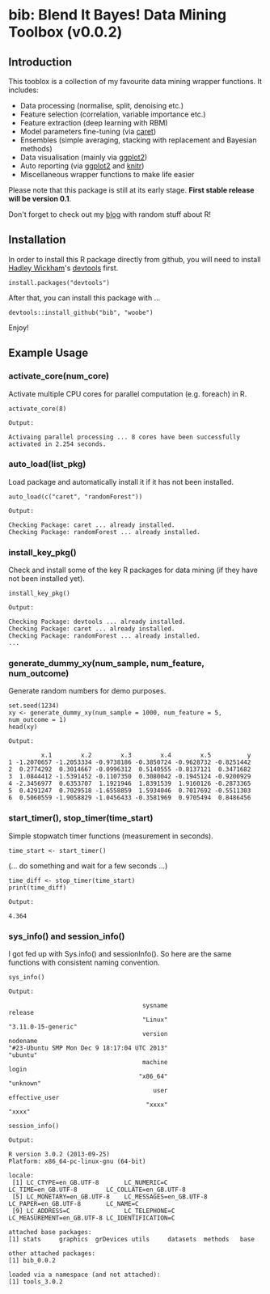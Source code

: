 bib: Blend It Bayes! Data Mining Toolbox (v0.0.2)
===

## Introduction

This tooblox is a collection of my favourite data mining wrapper functions. It includes:

* Data processing (normalise, split, denoising etc.)
* Feature selection (correlation, variable importance etc.)
* Feature extraction (deep learning with RBM)
* Model parameters fine-tuning (via <a href="http://caret.r-forge.r-project.org" target="_blank">caret</a>)
* Ensembles (simple averaging, stacking with replacement and Bayesian methods)
* Data visualisation (mainly via <a href="http://ggplot2.org/" target="_blank">ggplot2</a>)
* Auto reporting (via <a href="http://ggplot2.org/" target="_blank">ggplot2</a> and <a href="http://yihui.name/knitr/" target="_blank">knitr</a>)
* Miscellaneous wrapper functions to make life easier

Please note that this package is still at its early stage. **First stable release will be version 0.1**.

Don't forget to check out my <a href="http://blenditbayes.blogspot.co.uk/search/label/R" target="_blank">blog</a> with random stuff about R!

## Installation

In order to install this R package directly from github, you will need to install <a href="http://had.co.nz/" target="_blank">Hadley Wickham</a>'s <a href="http://cran.r-project.org/web/packages/devtools/index.html" target="_blank">devtools</a> first.

```
install.packages("devtools")
```

After that, you can install this package with ...

```
devtools::install_github("bib", "woobe")
```

Enjoy!

## Example Usage

### activate_core(num_core)

Activate multiple CPU cores for parallel computation (e.g. foreach) in R.

```
activate_core(8)
```
```
Output:

Activaing parallel processing ... 8 cores have been successfully activated in 2.254 seconds.
```

### auto_load(list_pkg)

Load package and automatically install it if it has not been installed.

```
auto_load(c("caret", "randomForest"))
```
```
Output:

Checking Package: caret ... already installed.
Checking Package: randomForest ... already installed.
```

### install_key_pkg()

Check and install some of the key R packages for data mining (if they have not been installed yet).

```
install_key_pkg()
```
```
Output:

Checking Package: devtools ... already installed.
Checking Package: caret ... already installed.
Checking Package: randomForest ... already installed.
... 
```

### generate_dummy_xy(num_sample, num_feature, num_outcome)

Generate random numbers for demo purposes.

```
set.seed(1234)
xy <- generate_dummy_xy(num_sample = 1000, num_feature = 5, num_outcome = 1)
head(xy)
```
```
Output:

         x.1        x.2        x.3        x.4        x.5          y
1 -1.2070657 -1.2053334 -0.9738186 -0.3850724 -0.9628732 -0.8251442
2  0.2774292  0.3014667 -0.0996312  0.5140555 -0.8137121  0.3471682
3  1.0844412 -1.5391452 -0.1107350  0.3080042 -0.1945124 -0.9200929
4 -2.3456977  0.6353707  1.1921946  1.8391539  1.9160126 -0.2873365
5  0.4291247  0.7029518 -1.6558859  1.5934046  0.7017692 -0.5511303
6  0.5060559 -1.9058829 -1.0456433 -0.3581969  0.9705494  0.8486456
```

### start_timer(), stop_timer(time_start)

Simple stopwatch timer functions (measurement in seconds).

```
time_start <- start_timer()
```

(... do something and wait for a few seconds ...)

```
time_diff <- stop_timer(time_start)
print(time_diff)
```
```
Output:

4.364
```

### sys_info() and session_info()

I got fed up with Sys.info() and sessionInfo(). So here are the same functions with consistent naming convention.

```
sys_info()
```
```
Output:

                                     sysname                                      release 
                                     "Linux"                          "3.11.0-15-generic" 
                                     version                                     nodename 
"#23-Ubuntu SMP Mon Dec 9 18:17:04 UTC 2013"                                     "ubuntu" 
                                     machine                                        login 
                                    "x86_64"                                    "unknown" 
                                        user                               effective_user 
                                      "xxxx"                                       "xxxx" 
```

```
session_info()
```
```
Output:

R version 3.0.2 (2013-09-25)
Platform: x86_64-pc-linux-gnu (64-bit)

locale:
 [1] LC_CTYPE=en_GB.UTF-8       LC_NUMERIC=C               LC_TIME=en_GB.UTF-8        LC_COLLATE=en_GB.UTF-8    
 [5] LC_MONETARY=en_GB.UTF-8    LC_MESSAGES=en_GB.UTF-8    LC_PAPER=en_GB.UTF-8       LC_NAME=C                 
 [9] LC_ADDRESS=C               LC_TELEPHONE=C             LC_MEASUREMENT=en_GB.UTF-8 LC_IDENTIFICATION=C       

attached base packages:
[1] stats     graphics  grDevices utils     datasets  methods   base     

other attached packages:
[1] bib_0.0.2

loaded via a namespace (and not attached):
[1] tools_3.0.2
```




